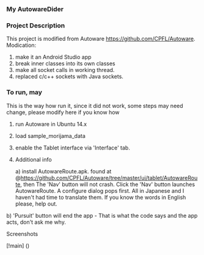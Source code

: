 ### My AutowareDider  ###

### Project Description ###
This project is modified from Autoware https://github.com/CPFL/Autoware. Modication:

1) make it an Android Studio app
2) break inner classes into its own classes
3) make all socket calls in working thread.
4) replaced c/c++ sockets with Java sockets.

### To run, may  ###
This is the way how run it, since it did not work, some steps may need change, please modify here if you know how

1) run Autoware in Ubuntu 14.x
2) load sample_morijama_data  
3) enable the Tablet interface via 'Interface' tab.
4) Additional info

   a) install AutowareRoute.apk. found at @https://github.com/CPFL/Autoware/tree/master/ui/tablet/AutowareRoute, then The 'Nav' button will not crash. Click the 'Nav' button launches AutowareRoute. A configure dialog pops first. All in Japanese and I haven't had time to translate them. If you know the words in English please, help out.

  b) 'Pursuit' button will end the app - That is what the code says and the app acts, don't ask me why.

Screenshots

[!main] ()
